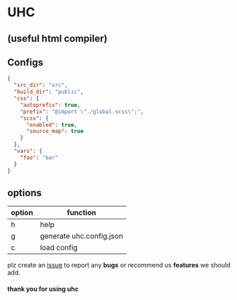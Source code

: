 # UHC

## (useful html compiler)

## Configs

```json
{
  "src_dir": "src",
  "build_dir": "public",
  "css": {
    "autoprefix": true,
    "prefix": "@import \"./global.scss\";",
    "scss": {
      "enabled": true,
      "source_map": true
    }
  },
  "vars": {
    "foo": "bar"
  }
}
```

## options

| option | function                 |
| ------ | ------------------------ |
| h      | help                     |
| g      | generate uhc.config.json |
| c      | load config              |

plz create an [issue](https://github.com/AyushmanTripathy/uhc/issues) to report any **bugs** or recommend us **features** we should add.

#### thank you for using uhc
